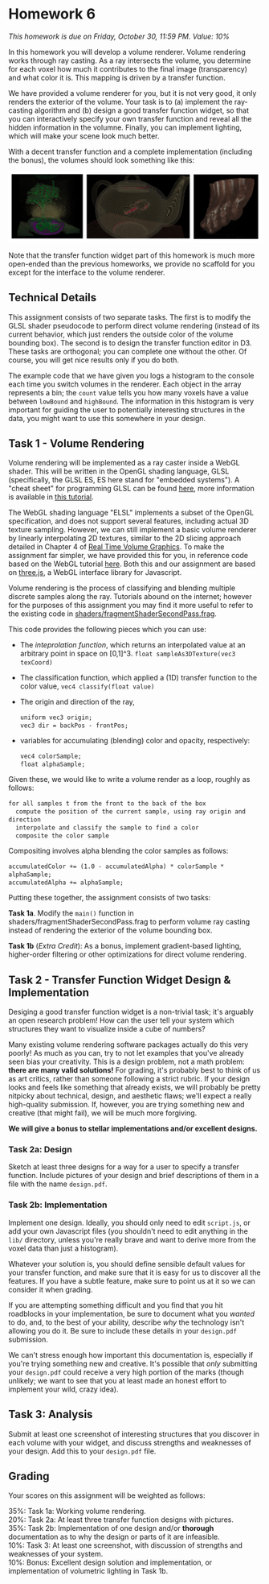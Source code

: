 Homework 6
===
*This homework is due on Friday, October 30, 11:59 PM. Value: 10%*

In this homework you will develop a volume renderer. Volume rendering works through ray casting. As a ray intersects the volume, you determine for each voxel how much it contributes to the final image (transparency) and what color it is. This mapping is driven by a transfer function. 

We have provided a volume renderer for you, but it is not very good, it only renders the exterior of the volume. Your task is to (a) implement the ray-casting algorithm and (b) design a good transfer function widget, so that you can interactively specify your own transfer function and reveal all the hidden information in the volumne. Finally, you can implement lighting, which will make your scene look much better.

With a decent transfer function and a complete implementation (including the bonus), the volumes should look something like this:

![Volume Rendering Result](figures/rendering.png)

Note that the transfer function widget part of this homework is much more open-ended than the previous homeworks, we provide no scaffold for you except for the interface to the volume renderer.

## Technical Details

This assignment consists of two separate tasks. The first is to modify the GLSL shader pseudocode to perform direct volume rendering (instead of its current behavior, which just renders the outside color of the volume bounding box). The second is to design the transfer function editor in D3. These tasks are orthogonal; you can complete one without the other. Of course, you will get nice results only if you do both.

The example code that we have given you logs a histogram to the console each time you switch volumes in the renderer. Each object in the array represents a bin; the `count` value tells you how many voxels have a value between `lowBound` and `highBound`.
The information in this histogram is very important for guiding the user to potentially
interesting structures in the data, you might want to use this somewhere in your design.


## Task 1 - Volume Rendering

Volume rendering will be implemented as a ray caster inside a WebGL shader. This will be written in the OpenGL shading language, GLSL (specifically, the GLSL ES, ES here stand for "embedded systems"). A "cheat sheet" for programming GLSL can be found [here](https://www.khronos.org/files/opengl44-quick-reference-card.pdf), more information is available in [this tutorial](https://www.opengl.org/sdk/docs/tutorials/TyphoonLabs/Chapter_1.pdf).


The WebGL shading language "ELSL" implements a subset of the OpenGL specification, and does not support several features, including actual 3D texture sampling. However, we can still implement a basic volume renderer by linearly interpolating 2D textures, similar to the 2D slicing approach detailed in Chapter 4 of [Real Time Volume Graphics](http://webdocs.cs.ualberta.ca/~pierreb/Visualization2006/Real-Time-Volume-Rendering.pdf). To make the assignment far simpler, we have provided this for you, in reference code based on the WebGL tutorial [here](https://github.com/lebarba/WebGLVolumeRendering). Both this and our assignment are based on [three.js](http://threejs.org), a WebGL interface library for Javascript. 

Volume rendering is the process of classifying and blending multiple discrete samples along the ray. Tutorials abound on the internet; however for the purposes of this assignment you may find it more useful to refer to the existing code in [shaders/fragmentShaderSecondPass.frag](shaders/fragmentShaderSecondPass.frag). 

This code provides the following pieces which you can use:

- The *inteprolation function*, which returns an interpolated value at an arbitrary point in space on [0,1]^3.
 `float sampleAs3DTexture(vec3 texCoord)`
- The classification function, which applied a (1D) transfer function to the color value,
  `vec4 classify(float value)`
- The origin and direction of the ray, 

  ```
  uniform vec3 origin;
  vec3 dir = backPos - frontPos;
  ```
- variables for accumulating (blending) color and opacity, respectively:

  ```
  vec4 colorSample;
  float alphaSample;
  ```

Given these, we would like to write a volume render as a loop, roughly as follows:

```
for all samples t from the front to the back of the box
  compute the position of the current sample, using ray origin and direction
  interpolate and classify the sample to find a color
  composite the color sample
```

Compositing involves alpha blending the color samples as follows:

```
accumulatedColor += (1.0 - accumulatedAlpha) * colorSample * alphaSample;
accumulatedAlpha += alphaSample;
```

Putting these together, the assignment consists of two tasks:

**Task 1a**. Modify the `main()` function in shaders/fragmentShaderSecondPass.frag to perform volume ray casting instead of rendering the exterior of the volume bounding box.

**Task 1b** (*Extra Credit*): As a bonus, implement gradient-based lighting, higher-order filtering or other optimizations for direct volume rendering.

## Task 2 - Transfer Function Widget Design & Implementation

Desiging a good transfer function widget is a non-trivial task; it's arguably an open research
problem! How can the user tell your system which structures they want to visualize inside a cube
of numbers?

Many existing volume rendering software packages actually do this very poorly! As much as you can,
try to not let examples that you've already seen bias your creativity. This is a design problem, not a
math problem: **there are many valid solutions!** For grading, it's probably best to think of us
as art critics, rather than someone following a strict rubric. If your design
looks and feels like something that already exists, we will probably be pretty nitpicky about
technical, design, and aesthetic flaws; we'll expect a really high-quality submission. If, however,
you are trying something new and creative (that might fail), we will be much more forgiving.

**We will give a bonus to stellar implementations and/or excellent designs.**

### Task 2a: Design
Sketch at least three designs for a way for a user to specify a transfer function. Include pictures of your design and brief descriptions of them in a file with the name `design.pdf`.

### Task 2b: Implementation
Implement one design. Ideally, you should only need to edit `script.js`, or add your own Javascript
files (you shouldn't need to edit anything in the `lib/` directory, unless you're really brave and
want to derive more from the voxel data than just a histogram).

Whatever your solution is, you should define sensible default values for your transfer function, and make sure that it is easy for us to discover all the features. If you have a subtle feature, make sure to point us at it so we can consider it when grading.

If you are attempting something difficult and you find that you hit roadblocks in your implementation,
be sure to document what you *wanted* to do, and, to the best of your ability, describe *why* the
technology isn't allowing you do it. Be sure to include these details in your `design.pdf` submission.

We can't stress enough how important this documentation is, especially if you're trying
something new and creative. It's possible that *only* submitting your `design.pdf` could
receive a very high portion of the marks (though unlikely; we want to see that you at least made an honest effort to implement your wild, crazy idea).

## Task 3: Analysis
Submit at least one screenshot of interesting structures that you discover in each volume with your widget, and discuss strengths and weaknesses of your design. Add this to your `design.pdf` file.


## Grading

Your scores on this assignment will be weighted as follows:

35%: Task 1a: Working volume rendering. <br />
20%: Task 2a: At least three transfer function designs with pictures. <br />
35%: Task 2b: Implementation of one design and/or **thorough** documentation as to why the design or parts of it are infeasible. <br />
10%: Task 3: At least one screenshot, with discussion of strengths and weaknesses of your system. <br />
10%: Bonus: Excellent design solution and implementation, or implementation of volumetric lighting in Task 1b. <br />
